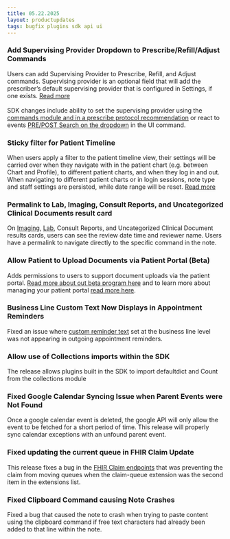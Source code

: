 ```yaml
---
title: 05.22.2025
layout: productupdates
tags: bugfix plugins sdk api ui
---
```


### Add Supervising Provider Dropdown to Prescribe/Refill/Adjust Commands

Users can add Supervising Provider to Prescribe, Refill, and Adjust commands. Supervising provider is an optional field that will add the prescriber’s default supervising provider that is configured in Settings, if one exists. [Read more](https://canvas-medical.help.usepylon.com/articles/5128727084-managing-medication-commands)<br><br> 
SDK changes include ability to set the supervising provider using the [commands module and in a prescribe protocol recommendation](/sdk/commands/#prescribe) or react to events [PRE/POST Search on the dropdown](/sdk/events/#prescribe-command) in the UI command. 

### Sticky filter for Patient Timeline

When users apply a filter to the patient timeline view, their settings will be carried over when they navigate with in the patient chart (e.g. between Chart and Profile), to different patient charts, and when they log in and out. When navigating to different patient charts or in login sessions, note type and staff settings are persisted, while date range will be reset. [Read more](https://canvas-medical.help.usepylon.com/articles/4791996458-filter-notes-in-patient-timeline#sticky-filter-11)

### Permalink to Lab, Imaging, Consult Reports, and Uncategorized Clinical Documents result card

On [Imaging](https://canvas-medical.help.usepylon.com/articles/7566748234-process-image-results#reviewing-internal-comments-for-the-imaging-review-35), [Lab](https://canvas-medical.help.usepylon.com/articles/1652834476-processing-lab-reports#reviewing-internal-comments-for-the-lab-review-35), Consult Reports, and Uncategorized Clinical Document results cards, users can see the review date time and reviewer name. Users have a permalink to navigate directly to the specific command in the note.

###  Allow Patient to Upload Documents via Patient Portal (Beta)

Adds permissions to users to support document uploads via the patient portal. [Read more about out beta program here](http://localhost:3000/product-updates/patient-portal/#upload-documents) and to learn more about managing your patient portal [read more here](https://canvas-medical.help.usepylon.com/articles/7348270931-managing-the-patient-portal#navigating-the-patient-portal-30).

### Business Line Custom Text Now Displays in Appointment Reminders

Fixed an issue where [custom reminder text](https://canvas-medical.help.usepylon.com/articles/1392971282-business-lines-customized-patient-communication#creating-business-lines-8) set at the business line level was not appearing in outgoing appointment reminders.

### Allow use of Collections imports within the SDK

The release allows plugins built in the SDK to import defaultdict and Count from the collections module

### Fixed Google Calendar Syncing Issue when Parent Events were Not Found

Once a google calendar event is deleted, the google API will only allow the event to be fetched for a short period of time. This release will properly sync calendar exceptions with an unfound parent event.  

### Fixed updating the current queue in FHIR Claim Update 

This release fixes a bug in the [FHIR Claim endpoints](/api/claim) that was preventing the claim from moving queues when the claim-queue extension was the second item in the extensions list.

### Fixed Clipboard Command causing Note Crashes

Fixed a bug that caused the note to crash when trying to paste content using the clipboard command if free text characters had already been added to that line within the note. 
